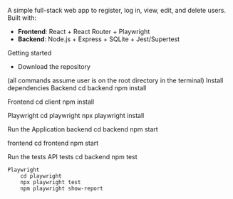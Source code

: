A simple full-stack web app to register, log in, view, edit, and delete users. Built with:

- **Frontend**: React + React Router + Playwright
- **Backend**: Node.js + Express + SQLite + Jest/Supertest

Getting started

- Download the repository

(all commands assume user is on the root directory in the terminal)
Install dependencies
Backend
    cd backend
    npm install

Frontend
    cd client
    npm install

Playwright
    cd playwright
    npx playwright install

Run the Application
backend
    cd backend
    npm start

frontend
    cd frontend
    npm start

Run the tests
    API tests
        cd backend
        npm test

    Playwright
        cd playwright
        npx playwright test
        npm playwright show-report
